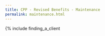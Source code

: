 ```yaml
---
title: CPP - Revised Benefits - Maintenance  
permalink: maintenance.html
---
```


{% include finding_a_client 
